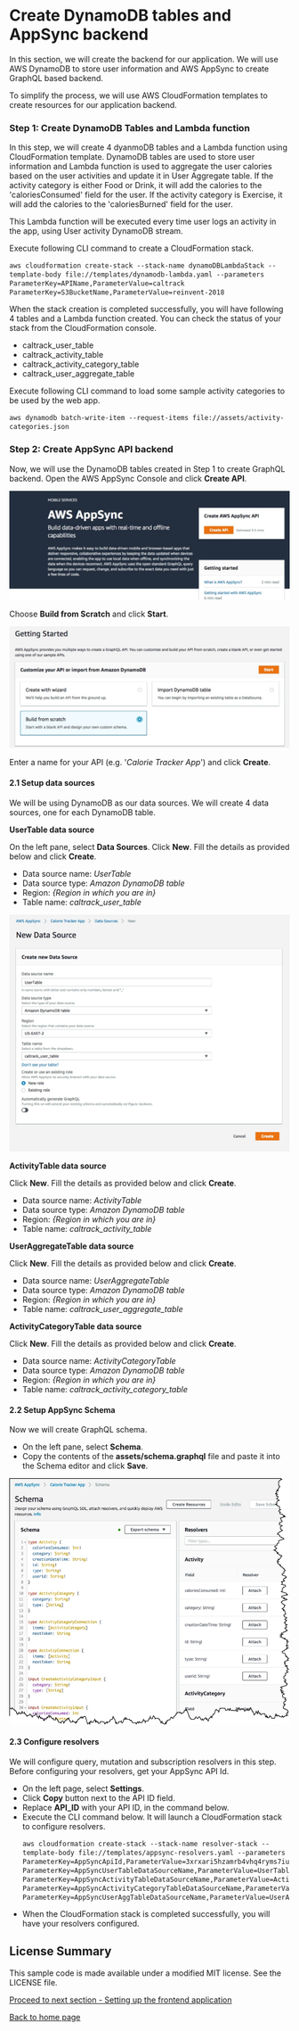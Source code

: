 # Create DynamoDB tables and AppSync backend

In this section, we will create the backend for our application. We will use AWS DynamoDB to store user information and AWS AppSync to create GraphQL based backend.

To simplify the process, we will use AWS CloudFormation templates to create resources for our application backend.

### Step 1: Create DynamoDB Tables and Lambda function

In this step, we will create 4 dyanmoDB tables and a Lambda function using CloudFormation template. DynamoDB tables are used to store user information and Lambda function is used to aggregate the user calories based on the user activities and update it in User Aggregate table. If the activity category is either Food or Drink, it will add the calories to the 'caloriesConsumed' field for the user. If the activity category is Exercise, it will add the calories to the 'caloriesBurned' field for the user.

This Lambda function will be executed every time user logs an activity in the app, using User activity DynamoDB stream.

Execute following CLI command to create a CloudFormation stack.
```
aws cloudformation create-stack --stack-name dynamoDBLambdaStack --template-body file://templates/dynamodb-lambda.yaml --parameters ParameterKey=APIName,ParameterValue=caltrack ParameterKey=S3BucketName,ParameterValue=reinvent-2018
```
When the stack creation is completed successfully, you will have following 4 tables and a Lambda function created. You can check the status of your stack from the CloudFormation console.
- caltrack_user_table
- caltrack_activity_table
- caltrack_activity_category_table
- caltrack_user_aggregate_table

Execute following CLI command to load some sample activity categories to be used by the web app.
```
aws dynamodb batch-write-item --request-items file://assets/activity-categories.json
```

### Step 2: Create AppSync API backend
Now, we will use the DynamoDB tables created in Step 1 to create GraphQL backend. Open the AWS AppSync Console and click **Create API**.

![AppSync Create API](images/appsync-createapi.jpg)

Choose **Build from Scratch** and click **Start**.

![AppSync Start](images/appsync-start.jpg)

Enter a name for your API (e.g. '*Calorie Tracker App*') and click **Create**.

#### 2.1 Setup data sources
We will be using DynamoDB as our data sources. We will create 4 data sources, one for each DynamoDB table.

**UserTable data source**

On the left pane, select **Data Sources**. Click **New**. Fill the details as provided below and click **Create**.
- Data source name: *UserTable*
- Data source type: *Amazon DynamoDB table*
- Region: *{Region in which you are in}*
- Table name: *caltrack_user_table*

![AppSync data source](images/appsync-ds.jpg)

**ActivityTable data source**

Click **New**. Fill the details as provided below and click **Create**.
- Data source name: *ActivityTable*
- Data source type: *Amazon DynamoDB table*
- Region: *{Region in which you are in}*
- Table name: *caltrack_activity_table*

**UserAggregateTable data source**

Click **New**. Fill the details as provided below and click **Create**.
- Data source name: *UserAggregateTable*
- Data source type: *Amazon DynamoDB table*
- Region: *{Region in which you are in}*
- Table name: *caltrack_user_aggregate_table*

**ActivityCategoryTable data source**

Click **New**. Fill the details as provided below and click **Create**.
- Data source name: *ActivityCategoryTable*
- Data source type: *Amazon DynamoDB table*
- Region: *{Region in which you are in}*
- Table name: *caltrack_activity_category_table*

#### 2.2 Setup AppSync Schema
Now we will create GraphQL schema.
- On the left pane, select **Schema**.
- Copy the contents of the **assets/schema.graphql** file and paste it into the Schema editor and click **Save**.

![AppSync Schema](images/appsync-schema.jpg)

#### 2.3 Configure resolvers
We will configure query, mutation and subscription resolvers in this step. Before configuring your resolvers, get your AppSync API Id.
- On the left page, select **Settings**.
- Click **Copy** button next to the API ID field.
- Replace **API_ID** with your API ID, in the command below.
- Execute the CLI command below. It will launch a CloudFormation stack to configure resolvers.
  ```
  aws cloudformation create-stack --stack-name resolver-stack --template-body file://templates/appsync-resolvers.yaml --parameters ParameterKey=AppSyncApiId,ParameterValue=3xrxari5hzamrb4vhq4ryms7iu ParameterKey=AppSyncUserTableDataSourceName,ParameterValue=UserTable ParameterKey=AppSyncActivityTableDataSourceName,ParameterValue=ActivityTable ParameterKey=AppSyncActivityCategoryTableDataSourceName,ParameterValue=ActivityCategoryTable ParameterKey=AppSyncUserAggTableDataSourceName,ParameterValue=UserAggregateTable
  ```
- When the CloudFormation stack is completed successfully, you will have your resolvers configured.


## License Summary
This sample code is made available under a modified MIT license. See the LICENSE file.

[Proceed to next section - Setting up the frontend application](../4_frontend/README.md)

[Back to home page](../README.md)

